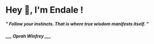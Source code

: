 <h1 title="head"> Hey 👋, I'm Endale !</h1>

**<h5><i>" Follow your instincts. That is where true wisdom manifests itself. "</i></h5>**

*<b>___ Oprah Winfrey ___</b>*
